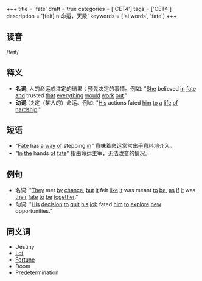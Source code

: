 +++
title = 'fate'
draft = true
categories = ['CET4']
tags = ['CET4']
description = '[feit] n.命运，天数'
keywords = ['ai words', 'fate']
+++

## 读音
/feɪt/

## 释义
- **名词**: 人的命运或注定的结果；预先决定的事情。例如: "[She](/zh/post/she/) believed [in](/zh/post/in/) [fate](/zh/post/fate/) [and](/zh/post/and/) trusted [that](/zh/post/that/) [everything](/zh/post/everything/) [would](/zh/post/would/) [work](/zh/post/work/) [out](/zh/post/out/)."
- **动词**: 决定（某人的）命运。例如: "[His](/zh/post/his/) actions fated [him](/zh/post/him/) [to](/zh/post/to/) [a](/zh/post/a/) [life](/zh/post/life/) [of](/zh/post/of/) [hardship](/zh/post/hardship/)."

## 短语
- "[Fate](/zh/post/fate/) has [a](/zh/post/a/) [way](/zh/post/way/) [of](/zh/post/of/) stepping [in](/zh/post/in/)" 意味着命运常常出乎意料地介入。
- "[In](/zh/post/in/) [the](/zh/post/the/) hands [of](/zh/post/of/) [fate](/zh/post/fate/)" 指由命运主宰，无法改变的情况。

## 例句
- 名词: "[They](/zh/post/they/) met [by](/zh/post/by/) [chance](/zh/post/chance/), [but](/zh/post/but/) [it](/zh/post/it/) felt [like](/zh/post/like/) [it](/zh/post/it/) was meant [to](/zh/post/to/) [be](/zh/post/be/), [as](/zh/post/as/) [if](/zh/post/if/) [it](/zh/post/it/) was [their](/zh/post/their/) [fate](/zh/post/fate/) [to](/zh/post/to/) [be](/zh/post/be/) [together](/zh/post/together/)."
- 动词: "[His](/zh/post/his/) [decision](/zh/post/decision/) [to](/zh/post/to/) [quit](/zh/post/quit/) [his](/zh/post/his/) [job](/zh/post/job/) fated [him](/zh/post/him/) [to](/zh/post/to/) [explore](/zh/post/explore/) [new](/zh/post/new/) opportunities."

## 同义词
- Destiny
- [Lot](/zh/post/lot/)
- [Fortune](/zh/post/fortune/)
- Doom
- Predetermination
